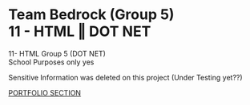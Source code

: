 # Team Bedrock (Group 5) <br> 11 -  HTML ‖  DOT NET
11- HTML Group 5 (DOT NET) <br>
School Purposes only yes

Sensitive Information was deleted on this project (Under Testing yet??)

[PORTFOLIO SECTION]()
